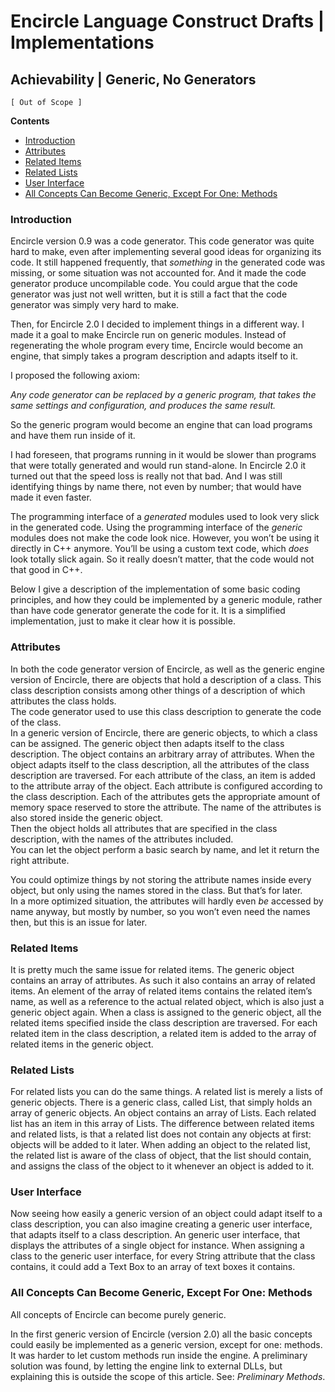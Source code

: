 ﻿Encircle Language Construct Drafts | Implementations
====================================================

Achievability | Generic, No Generators
--------------------------------------

`[ Out of Scope ]`

__Contents__

- [Introduction](#introduction)
- [Attributes](#attributes)
- [Related Items](#related-items)
- [Related Lists](#related-lists)
- [User Interface](#user-interface)
- [All Concepts Can Become Generic, Except For One: Methods](#all-concepts-can-become-generic-except-for-one-methods)

### Introduction

Encircle version 0.9 was a code generator. This code generator was quite hard to make, even after implementing several good ideas for organizing its code. It still happened frequently, that *something* in the generated code was missing, or some situation was not accounted for. And it made the code generator produce uncompilable code. You could argue that the code generator was just not well written, but it is still a fact that the code generator was simply very hard to make.

Then, for Encircle 2.0 I decided to implement things in a different way. I made it a goal to make Encircle run on generic modules. Instead of regenerating the whole program every time, Encircle would become an engine, that simply takes a program description and adapts itself to it.

I proposed the following axiom:

*Any code generator can be replaced by a generic program, that takes the same settings and configuration, and produces the same result.*

So the generic program would become an engine that can load programs and have them run inside of it.

I had foreseen, that programs running in it would be slower than programs that were totally generated and would run stand-alone. In Encircle 2.0 it turned out that the speed loss is really not that bad. And I was still identifying things by name there, not even by number; that would have made it even faster.

The programming interface of a *generated* modules used to look very slick in the generated code. Using the programming interface of the *generic* modules does not make the code look nice. However, you won’t be using it directly in C++ anymore. You’ll be using a custom text code, which *does*  look totally slick again. So it really doesn’t matter, that the code would not that good in C++.

Below I give a description of the implementation of some basic coding principles, and how they could be implemented by a generic module, rather than have code generator generate the code for it. It is a simplified implementation, just to make it clear how it is possible.

### Attributes

In both the code generator version of Encircle, as well as the generic engine version of Encircle, there are objects that hold a description of a class. This class description consists among other things of a description of which attributes the class holds.  
The code generator used to use this class description to generate the code of the class.  
In a generic version of Encircle, there are generic objects, to which a class can be assigned. The generic object then adapts itself to the class description. The object contains an arbitrary array of attributes. When the object adapts itself to the class description, all the attributes of the class description are traversed. For each attribute of the class, an item is added to the attribute array of the object. Each attribute is configured according to the class description. Each of the attributes gets the appropriate amount of memory space reserved to store the attribute. The name of the attributes is also stored inside the generic object.  
Then the object holds all attributes that are specified in the class description, with the names of the attributes included.  
You can let the object perform a basic search by name, and let it return the right attribute.

You could optimize things by not storing the attribute names inside every object, but only using the names stored in the class. But that’s for later.  
In a more optimized situation, the attributes will hardly even *be*  accessed by name anyway, but mostly by number, so you won’t even need the names then, but this is an issue for later.

### Related Items

It is pretty much the same issue for related items. The generic object contains an array of attributes. As such it also contains an array of related items. An element of the array of related items contains the related item’s name, as well as a reference to the actual related object, which is also just a generic object again. When a class is assigned to the generic object, all the related items specified inside the class description are traversed. For each related item in the class description, a related item is added to the array of related items in the generic object.

### Related Lists

For related lists you can do the same things. A related list is merely a lists of generic objects. There is a generic class, called List, that simply holds an array of generic objects. An object contains an array of Lists. Each related list has an item in this array of Lists.
The difference between related items and related lists, is that a related list does not contain any objects at first: objects will be added to it later. When adding an object to the related list, the related list is aware of the class of object, that the list should contain, and assigns the class of the object to it whenever an object is added to it.

### User Interface

Now seeing how easily a generic version of an object could adapt itself to a class description, you can also imagine creating a generic user interface, that adapts itself to a class description. An generic user interface, that displays the attributes of a single object for instance. When assigning a class to the generic user interface, for every String attribute that the class contains, it could add a Text Box to an array of text boxes it contains.

### All Concepts Can Become Generic, Except For One: Methods

All concepts of Encircle can become purely generic.

In the first generic version of Encircle (version 2.0) all the basic concepts could easily be implemented as a generic version, except for one: methods.  
It was harder to let custom methods run inside the engine. A preliminary solution was found, by letting the engine link to external DLLs, but explaining this is outside the scope of this article. See: *Preliminary Methods*.
